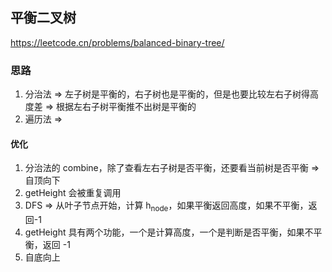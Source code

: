 ## 平衡二叉树

<https://leetcode.cn/problems/balanced-binary-tree/>

### 思路

1. 分治法 => 左子树是平衡的，右子树也是平衡的，但是也要比较左右子树得高度差 => 根据左右子树平衡推不出树是平衡的
2. 遍历法 =>

#### 优化

1. 分治法的 combine，除了查看左右子树是否平衡，还要看当前树是否平衡 => 自顶向下
2. getHeight 会被重复调用
3. DFS => 从叶子节点开始，计算 h<sub>node</sub>，如果平衡返回高度，如果不平衡，返回-1
4. getHeight 具有两个功能，一个是计算高度，一个是判断是否平衡，如果不平衡，返回 -1
5. 自底向上
